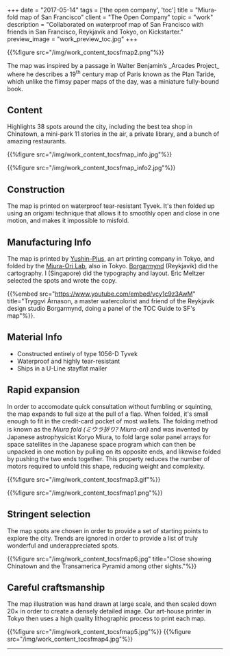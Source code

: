 +++
date = "2017-05-14"
tags = ['the open company', 'toc']
title = "Miura-fold map of San Francisco"
client = "The Open Company"
topic = "work"
description = "Collaborated on waterproof map of San Francisco with friends in San Francisco, Reykjavik and Tokyo, on Kickstarter."
preview_image = "work_preview_toc.jpg"
+++

{{%figure src="/img/work_content_tocsfmap2.png"%}}

<p class="lead">The map was inspired by a passage in Walter Benjamin’s _Arcades Project_ where he describes a 19<sup>th</sup> century map of Paris known as the Plan Taride, which unlike the flimsy paper maps of the day, was a miniature fully-bound book.</p>

## Content

Highlights 38 spots around the city, including the best tea shop in Chinatown, a mini-park 11 stories in the air, a private library, and a bunch of amazing restaurants.

{{%figure src="/img/work_content_tocsfmap_info.jpg"%}}

{{%figure src="/img/work_content_tocsfmap_info2.jpg"%}}

## Construction

The map is printed on waterproof tear-resistant Tyvek. It's then folded up using an origami technique that allows it to smoothly open and close in one motion, and makes it impossible to misfold.

## Manufacturing Info

The map is printed by [Yushin-Plus](http://www.yushin-p.com), an art printing company in Tokyo, and folded by the [Miura-Ori Lab](http://www.miuraori.biz), also in Tokyo. [Borgarmynd](http://borgarmynd.com) (Reykjavik) did the cartography. I (Singapore) did the typography and layout. Eric Meltzer selected the spots and wrote the copy.

{{%embed src="https://www.youtube.com/embed/vcy1c9z3AwM" title="Tryggvi Árnason, a master watercolorist and friend of the Reykjavik design studio Borgarmynd, doing a panel of the TOC Guide to SF's map"%}}.

## Material Info

- Constructed entirely of type 1056-D Tyvek
- Waterproof and highly tear-resistant
- Ships in a U-Line stayflat mailer

## Rapid expansion

In order to accomodate quick consultation without fumbling or squinting, the map expands to full size at the pull of a flap. When folded, it's small enough to fit in the credit-card pocket of most wallets. The folding method is known as the _Miura fold (ミウラ折り? Miura-ori)_ and was invented by Japanese astrophysicist Koryo Miura, to fold large solar panel arrays for space satellites in the Japanese space program which can then be unpacked in one motion by pulling on its opposite ends, and likewise folded by pushing the two ends together. This property reduces the number of motors required to unfold this shape, reducing weight and complexity.

{{%figure src="/img/work_content_tocsfmap3.gif"%}}

{{%figure src="/img/work_content_tocsfmap1.png"%}}

## Stringent selection

The map spots are chosen in order to provide a set of starting points to explore the city. Trends are ignored in order to provide a list of truly wonderful and underappreciated spots.

{{%figure src="/img/work_content_tocsfmap6.jpg" title="Close showing Chinatown and the Transamerica Pyramid among other sights."%}}

## Careful craftsmanship

The map illustration was hand drawn at large scale, and then scaled down 20× in order to create a densely detailed image. Our art-house printer in Tokyo then uses a high quality lithographic process to print each map.

{{%figure src="/img/work_content_tocsfmap5.jpg"%}}
{{%figure src="/img/work_content_tocsfmap4.jpg"%}}

---
